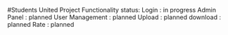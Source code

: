 #Students United Project
Functionality status:
Login : in progress
Admin Panel : planned
User Management : planned
Upload : planned
download : planned
Rate : planned